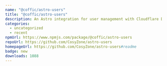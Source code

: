 ```yaml
---
name: "@coffic/astro-users"
title: "@coffic/astro-users"
description: An Astro integration for user management with Cloudflare D1 database
categories:
  - uncategorized
  - recent
npmUrl: https://www.npmjs.com/package/@coffic/astro-users
repoUrl: https://github.com/CosyZone/astro-users
homepageUrl: https://github.com/CosyZone/astro-users#readme
badge: new
downloads: 1088
---
```

